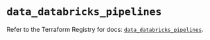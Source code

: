 # `data_databricks_pipelines`

Refer to the Terraform Registry for docs: [`data_databricks_pipelines`](https://registry.terraform.io/providers/databricks/databricks/1.63.0/docs/data-sources/pipelines).
